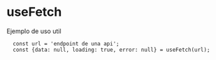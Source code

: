 # useFetch

Ejemplo de uso util
```
  const url = 'endpoint de una api';
  const {data: null, loading: true, error: null} = useFetch(url);
```
